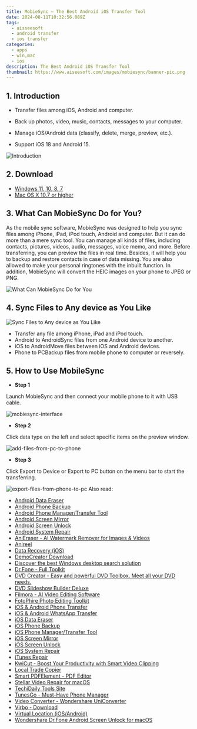 ```yaml
---
title: MobieSync – The Best Android iOS Transfer Tool
date: 2024-08-11T10:32:56.089Z
tags: 
  - aisseesoft
  - android transfer
  - ios transfer
categories: 
  - apps
  - win,mac
  - ios
description: The Best Android iOS Transfer Tool
thumbnail: https://www.aiseesoft.com/images/mobiesync/banner-pic.png
---
```


## 1. Introduction

* Transfer files among iOS, Android and computer.

* Back up photos, video, music, contacts, messages to your computer.

* Manage iOS/Android data (classify, delete, merge, preview, etc.).

* Support iOS 18 and Android 15.

![Introduction](https://www.aiseesoft.com/images/mobiesync/banner-pic.png)

## 2. Download

- [Windows 11, 10, 8, 7](https://secure.2checkout.com/order/checkout.php?PRODS=5939426&QTY=1&AFFILIATE=108875&CART=1)
- [Mac OS X 10.7 or higher](https://secure.2checkout.com/order/checkout.php?PRODS=5939426&QTY=1&AFFILIATE=108875&CART=1)

## 3. What Can MobieSync Do for You?

As the mobile sync software, MobieSync was designed to help you sync files among iPhone, iPad, iPod touch, Android and computer. But it can do more than a mere sync tool. You can manage all kinds of files, including contacts, pictures, videos, audio, messages, voice memo, and more. Before transferring, you can preview the files in real time. Besides, it will help you to backup and restore contacts in case of data missing. You are also allowed to make your personal ringtones with the inbuilt function. In addition, MobieSync will convert the HEIC images on your phone to JPEG or PNG.

![What Can MobieSync Do for You](https://www.aiseesoft.com/images/mobiesync/function-bg.png)

## 4. Sync Files to Any device as You Like

![Sync Files to Any device as You Like](https://www.aiseesoft.com/images/mobiesync/transfer-file.png)

- Transfer any file among iPhone, iPad and iPod touch.
- Android to AndroidSync files from one Android device to another.
- iOS to AndroidMove files between iOS and Android devices.
- Phone to PCBackup files from mobile phone to computer or reversely.

## 5. How to Use MobileSync

- **Step 1**

Launch MobieSync and then connect your mobile phone to it with USB cable.

![mobiesync-interface](https://www.aiseesoft.com/images/mobiesync/mobiesync-interface.jpg)


- **Step 2**

Click data type on the left and select specific items on the preview window.

![add-files-from-pc-to-phone](https://www.aiseesoft.com/images/mobiesync/add-files-from-pc-to-phone.jpg)

- **Step 3**

Click Export to Device or Export to PC button on the menu bar to start the transferring.

![export-files-from-phone-to-pc](https://www.aiseesoft.com/images/mobiesync/export-files-from-phone-to-pc.jpg)
<span class="atpl-alsoreadstyle">Also read:</span>
<div><ul>
<li><a href="https://tools.techidaily.com/wondershare/drfone/android-data-eraser/"><u>Android Data Eraser</u></a></li>
<li><a href="https://tools.techidaily.com/wondershare/drfone/android-backup-and-restore/"><u>Android Phone Backup</u></a></li>
<li><a href="https://tools.techidaily.com/wondershare/drfone/android-transfer/"><u>Android Phone Manager/Transfer Tool</u></a></li>
<li><a href="https://tools.techidaily.com/wondershare/drfone/android-screen-mirror/"><u>Android Screen Mirror</u></a></li>
<li><a href="https://tools.techidaily.com/wondershare/drfone/unlock-android-screen/"><u>Android Screen Unlock</u></a></li>
<li><a href="https://tools.techidaily.com/wondershare/drfone/android-repair/"><u>Android System Repair</u></a></li>
<li><a href="https://tools.techidaily.com/wondershare/anieraser/download/"><u>AniEraser - AI Watermark Remover for Images & Videos</u></a></li>
<li><a href="https://tools.techidaily.com/wondershare/anireel/download/"><u>Anireel</u></a></li>
<li><a href="https://tools.techidaily.com/wondershare/drfone/data-recovery-iphone/"><u>Data Recovery (iOS)</u></a></li>
<li><a href="https://tools.techidaily.com/wondershare/democreator/download/"><u>DemoCreator Download</u></a></li>
<li><a href="https://tools.techidaily.com/copernic/download/"><u>Discover the best Windows desktop search solution</u></a></li>
<li><a href="https://tools.techidaily.com/wondershare/drfone/drfone-toolkit/"><u>Dr.Fone - Full Toolkit</u></a></li>
<li><a href="https://tools.techidaily.com/wondershare/dvdcreator/download/"><u>DVD Creator - Easy and powerful DVD Toolbox. Meet all your DVD needs.</u></a></li>
<li><a href="https://tools.techidaily.com/wondershare/dvd-slideshow-builder-deluxe/download/"><u>DVD Slideshow Builder Deluxe</u></a></li>
<li><a href="https://tools.techidaily.com/wondershare/filmora/download/"><u>Filmora - AI Video Editing Software</u></a></li>
<li><a href="https://tools.techidaily.com/wondershare/photo/download/"><u>FotoPhire Photo Editing Toolkit</u></a></li>
<li><a href="https://tools.techidaily.com/wondershare/drfone/phone-switch/"><u>iOS & Android Phone Transfer</u></a></li>
<li><a href="https://tools.techidaily.com/wondershare/drfone/whatsapp-transfer/"><u>iOS & Android WhatsApp Transfer </u></a></li>
<li><a href="https://tools.techidaily.com/wondershare/drfone/ios-data-eraser/"><u>iOS Data Eraser</u></a></li>
<li><a href="https://tools.techidaily.com/wondershare/drfone/iphone-backup-and-restore/"><u>iOS Phone Backup</u></a></li>
<li><a href="https://tools.techidaily.com/wondershare/drfone/iphone-transfer/"><u>iOS Phone Manager/Transfer Tool</u></a></li>
<li><a href="https://tools.techidaily.com/wondershare/drfone/ios-screen-mirror/"><u>iOS Screen Mirror</u></a></li>
<li><a href="https://tools.techidaily.com/wondershare/drfone/iphone-unlock/"><u>iOS Screen Unlock </u></a></li>
<li><a href="https://tools.techidaily.com/wondershare/drfone/ios-system-repair/"><u>iOS System Repair</u></a></li>
<li><a href="https://tools.techidaily.com/wondershare/drfone/itunes-repair/"><u>iTunes Repair</u></a></li>
<li><a href="https://tools.techidaily.com/wondershare/kwicut/download/"><u>KwiCut - Boost Your Productivity with Smart Video Clipping</u></a></li>
<li><a href="https://tools.techidaily.com/mt4copier/"><u>Local Trade Copier</u></a></li>
<li><a href="https://tools.techidaily.com/wondershare/pdf/download/"><u>Smart PDFElement - PDF Editor</u></a></li>
<li><a href="https://tools.techidaily.com/stellar-video-repair-for-mac/"><u>Stellar Video Repair for macOS</u></a></li>
<li><a href="https://tools.techidaily.com/hello-world/"><u>TechiDaily Tools Site</u></a></li>
<li><a href="https://tools.techidaily.com/wondershare/tunesgo/download/"><u>TunesGo - Must-Have Phone Manager</u></a></li>
<li><a href="https://tools.techidaily.com/wondershare/videoconverter/download/"><u>Video Converter - Wondershare UniConverter</u></a></li>
<li><a href="https://tools.techidaily.com/wondershare/virbo/download/"><u>Virbo - Download</u></a></li>
<li><a href="https://tools.techidaily.com/wondershare/drfone/virtual-location-changer/"><u>Virtual Location (iOS/Android)</u></a></li>
<li><a href="https://tools.techidaily.com/wondershare-dr-fone-unlock-android-screen-for-mac/"><u>Wondershare Dr.Fone Android Screen Unlock for macOS</u></a></li>
</ul></div>

<ins class="adsbygoogle"
      style="display:block"
      data-ad-client="ca-pub-7571918770474297"
      data-ad-slot="8358498916"
      data-ad-format="auto"
      data-full-width-responsive="true"></ins>